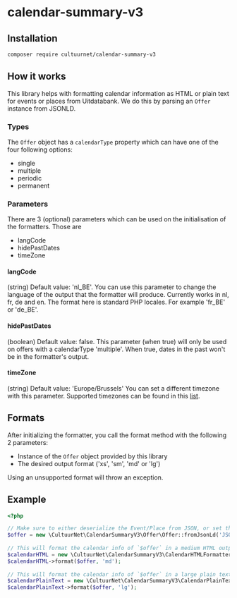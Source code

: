# calendar-summary-v3

## Installation

```bash
composer require cultuurnet/calendar-summary-v3
```

## How it works
This library helps with formatting calendar information as HTML or plain text for events or places from Uitdatabank.
We do this by parsing an `Offer` instance from JSONLD.

### Types
The `Offer` object has a `calendarType` property which can have one of the four following options:
* single
* multiple
* periodic
* permanent

### Parameters
There are 3 (optional) parameters which can be used on the initialisation of the formatters. Those are
* langCode
* hidePastDates
* timeZone

#### langCode
(string) Default value: 'nl_BE'.
You can use this parameter to change the language of the output that the formatter will produce.
Currently works in nl, fr, de and en. The format here is standard PHP locales. For example 'fr_BE' or 'de_BE'.

#### hidePastDates
(boolean) Default value: false.
This parameter (when true) will only be used on offers with a calendarType 'multiple'. When true, dates in the past won't be in the formatter's output.

#### timeZone
(string) Default value: 'Europe/Brussels'
You can set a different timezone with this parameter.
Supported timezones can be found in this [list](http://php.net/manual/en/timezones.php).

## Formats
After initializing the formatter, you call the format method with the following 2 parameters:
* Instance of the `Offer` object provided by this library
* The desired output format ('xs', 'sm', 'md' or 'lg')

Using an unsupported format will throw an exception.

## Example
```php
<?php

// Make sure to either deserialize the Event/Place from JSON, or set the necessary properties through setCalendarType() etc.
$offer = new \CultuurNet\CalendarSummaryV3\Offer\Offer::fromJsonLd('JSONLD_STRING');
    
// This will format the calendar info of `$offer` in a medium HTML output 
$calendarHTML = new \CultuurNet\CalendarSummaryV3\CalendarHTMLFormatter('nl_BE', true, 'Europe/Brussels');
$calendarHTML->format($offer, 'md');
    
// This will format the calendar info of `$offer` in a large plain text output
$calendarPlainText = new \CultuurNet\CalendarSummaryV3\CalendarPlainTextFormatter('fr_BE', true, 'Europe/Paris');
$calendarPlainText->format($offer, 'lg');
```
